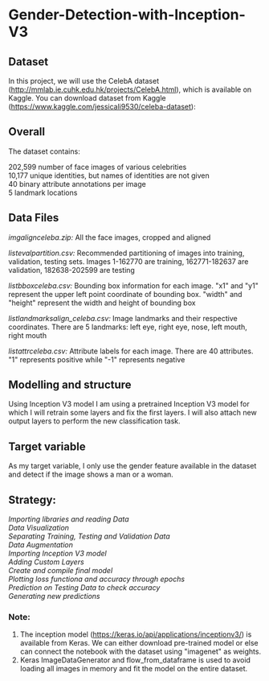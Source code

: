 # Gender-Detection-with-Inception-V3  

## Dataset
In this project, we will use the CelebA dataset (http://mmlab.ie.cuhk.edu.hk/projects/CelebA.html), which is available on Kaggle.
You can download dataset from Kaggle (https://www.kaggle.com/jessicali9530/celeba-dataset):

## Overall  
The dataset contains:  

   202,599 number of face images of various celebrities  
   10,177 unique identities, but names of identities are not given  
   40 binary attribute annotations per image  
   5 landmark locations  
   
## Data Files
*imgalignceleba.zip:* All the face images, cropped and aligned

*listevalpartition.csv:* Recommended partitioning of images into training, validation, testing sets. Images 1-162770 are training, 162771-182637 are validation, 182638-202599 are testing

*listbboxceleba.csv:* Bounding box information for each image. "x1" and "y1" represent the upper left point coordinate of bounding box. "width" and "height" represent the width and height of bounding box

*listlandmarksalign_celeba.csv:* Image landmarks and their respective coordinates. There are 5 landmarks: left eye, right eye, nose, left mouth, right mouth

*listattrceleba.csv:* Attribute labels for each image. There are 40 attributes. "1" represents positive while "-1" represents negative

## Modelling and structure
Using Inception V3 model
I am using a pretrained Inception V3 model for which I will retrain some layers and fix the first layers. I will also attach new output layers to perform the new classification task.

## Target variable
As my target variable, I only use the gender feature available in the dataset and detect if the image shows a man or a woman.

## Strategy:

*Importing libraries and reading Data*    
*Data Visualization*  
*Separating Training, Testing and Validation Data*  
*Data Augmentation*  
*Importing Inception V3 model*  
*Adding Custom Layers*  
*Create and compile final model*  
*Plotting loss functiona and accuracy through epochs*  
*Prediction on Testing Data to check accuracy*  
*Generating new predictions*  


### Note:  
1. The inception model (https://keras.io/api/applications/inceptionv3/) is available from Keras. We can either download pre-trained model or else can connect the notebook with the dataset using "imagenet" as weights.  
2. Keras ImageDataGenerator and flow_from_dataframe is used to avoid loading all images in memory and fit the model on the entire dataset.
